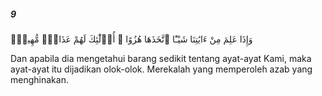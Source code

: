##### 9

<span class="ayah">وَإِذَا عَلِمَ مِنْ ءَايَٰتِنَا شَيْـًٔا ٱتَّخَذَهَا هُزُوًا ۚ أُو۟لَٰٓئِكَ لَهُمْ عَذَابٌۭ مُّهِينٌۭ</span>

<span class="ayah_translation">Dan apabila dia mengetahui barang sedikit tentang ayat-ayat Kami, maka ayat-ayat itu dijadikan olok-olok. Merekalah yang memperoleh azab yang menghinakan.</span>
